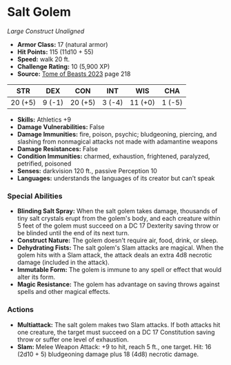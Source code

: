 # Salt Golem

*Large* *Construct* *Unaligned*

- **Armor Class:** 17 (natural armor)
- **Hit Points:** 115 (11d10 + 55)
- **Speed:** walk 20 ft.
- **Challenge Rating:** 10 (5,900 XP)
- **Source:** [Tome of Beasts 2023](https://koboldpress.com/kpstore/product/tome-of-beasts-1-2023-edition/) page 218

| STR | DEX | CON | INT | WIS | CHA |
| --- | --- | --- | --- | --- | --- |
| 20 (+5) | 9 (-1) | 20 (+5) | 3 (-4) | 11 (+0) | 1 (-5) |

- **Skills:** Athletics +9
- **Damage Vulnerabilities:** False
- **Damage Immunities:** fire, poison, psychic; bludgeoning, piercing, and slashing from nonmagical attacks not made with adamantine weapons
- **Damage Resistances:** False
- **Condition Immunities:** charmed, exhaustion, frightened, paralyzed, petrified, poisoned
- **Senses:** darkvision 120 ft., passive Perception 10
- **Languages:** understands the languages of its creator but can’t speak

### Special Abilities

- **Blinding Salt Spray:** When the salt golem takes damage, thousands of tiny salt crystals erupt from the golem's body, and each creature within 5 feet of the golem must succeed on a DC 17 Dexterity saving throw or be blinded until the end of its next turn.
- **Construct Nature:** The golem doesn't require air, food, drink, or sleep.
- **Dehydrating Fists:** The salt golem's Slam attacks are magical. When the golem hits with a Slam attack, the attack deals an extra 4d8 necrotic damage (included in the attack).
- **Immutable Form:** The golem is immune to any spell or effect that would alter its form.
- **Magic Resistance:** The golem has advantage on saving throws against spells and other magical effects.

### Actions

- **Multiattack:** The salt golem makes two Slam attacks. If both attacks hit one creature, the target must succeed on a DC 17 Constitution saving throw or suffer one level of exhaustion.
- **Slam:** Melee Weapon Attack: +9 to hit, reach 5 ft., one target. Hit: 16 (2d10 + 5) bludgeoning damage plus 18 (4d8) necrotic damage.
